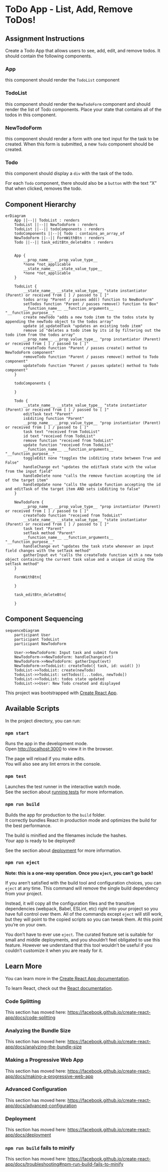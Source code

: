 # ToDo App - List, Add, Remove ToDos!

## Assignment Instructions

Create a Todo App that allows users to see, add, edit, and remove todos. It should contain the following components.

### App

this component should render the `TodoList` component

### TodoList

this component should render the `NewTodoForm` component and should render the list of Todo components. Place your state that contains all of the todos in this component.

### NewTodoForm

this component should render a form with one text input for the task to be created. When this form is submitted, a new `Todo` component should be created. 

### Todo

this component should display a `div` with the task of the todo.

For each `Todo` component, there should also be a `button` with the text “X” that when clicked, removes the todo.

## Component Hierarchy

```mermaid
erDiagram
    App ||--|| TodoList : renders
    TodoList ||--|| NewTodoForm : renders
    TodoList ||--|| todoComponents : renders
    todoComponents ||--|{ Todo : contains_an_array_of
    NewTodoForm ||--|| FormWithBtn : renders
    Todo ||--|| task_editBtn_deleteBtn : renders
    

    App {
        __prop_name__ __prop_value_type__
        *none *not_applicable
        __state_name__ __state_value_type__
        *none *not_applicable
    }

    TodoList {
        __state_name__ __state_value_type__ "state instantiator (Parent) or received from [ ] / passed to [ ]"
        todos array "Parent / passes add() function to NewBoxForm"
        setTodos function "Parent / passes remove() function to Box"
        __function_name__ __function_arguments__ "__function_purpose__" 
        create newTodo "adds a new todo item to the todos state by appending the newTodo object to the todos array" 
        update id_updatedTask "updates an existing todo item"
        remove id "deletes a todo item by its id by filtering out the todo item from the todos array"
        __prop_name__ __prop_value_type__ "prop instantiator (Parent) or received from [ ] / passed to [ ]"
        createTodo function "Parent / passes create() method to NewTodoForm component"
        removeTodo function "Parent / passes remove() method to Todo component"
        updateTodo function "Parent / passes update() method to Todo component"
    }

    todoComponents {

    }

    Todo {
        __state_name__ __state_value_type__ "state instantiator (Parent) or received from [ ] / passed to [ ]"
        editTask text "Parent"
        isEditing function "Parent"
        __prop_name__ __prop_value_type__ "prop instantiator (Parent) or received from [ ] / passed to [ ]"
        task text "received from TodoList"
        id text "received from TodoList"
        remove function "received from TodoList"
        update function "received from TodoList"
        __function_name__ __function_arguments__ "__function_purpose__"
        toggleEdit none "toggles the isEditing state between True and False"
        handleChange evt "updates the editTask state with the value from the input field"
        handleDelete none "calls the remove function accepting the id of the target item"
        handleUpdate none "calls the update function accepting the id and editTask of the target item AND sets isEditing to false" 
    }

    NewTodoForm {
        __prop_name__ __prop_value_type__ "prop instantiator (Parent) or received from [ ] / passed to [ ]"
        createTodo function "received from TodoList"
        __state_name__ __state_value_type__ "state instantiator (Parent) or received from [ ] / passed to [ ]"
        task text "Parent"
        setTask method "Parent"
        __function_name__ __function_arguments__ "__function_purpose__" 
        handleChange evt "updates the task state whenever an input field changes with the setTask method"
        gatherInput evt "calls the createTodo function with a new todo object containing the current task value and a unique id using the setTask method"
    }

    FormWithBtn{

    }

    task_editBtn_deleteBtn{

    }
```

## Component Sequencing

```mermaid
sequenceDiagram
    participant User
    participant TodoList
    participant NewTodoForm

    User->>NewTodoForm: Input task and submit form
    NewTodoForm->>NewTodoForm: handleChange(evt)
    NewTodoForm->>NewTodoForm: gatherInput(evt)
    NewTodoForm->>TodoList: createTodo({ task, id: uuid() })
    TodoList->>TodoList: create(newTodo)
    TodoList->>TodoList: setTodos([...todos, newTodo])
    TodoList->>TodoList: todos state updated
    TodoList->>User: New Todo created and displayed
```


This project was bootstrapped with [Create React App](https://github.com/facebook/create-react-app).

## Available Scripts

In the project directory, you can run:

### `npm start`

Runs the app in the development mode.<br />
Open [http://localhost:3000](http://localhost:3000) to view it in the browser.

The page will reload if you make edits.<br />
You will also see any lint errors in the console.

### `npm test`

Launches the test runner in the interactive watch mode.<br />
See the section about [running tests](https://facebook.github.io/create-react-app/docs/running-tests) for more information.

### `npm run build`

Builds the app for production to the `build` folder.<br />
It correctly bundles React in production mode and optimizes the build for the best performance.

The build is minified and the filenames include the hashes.<br />
Your app is ready to be deployed!

See the section about [deployment](https://facebook.github.io/create-react-app/docs/deployment) for more information.

### `npm run eject`

**Note: this is a one-way operation. Once you `eject`, you can’t go back!**

If you aren’t satisfied with the build tool and configuration choices, you can `eject` at any time. This command will remove the single build dependency from your project.

Instead, it will copy all the configuration files and the transitive dependencies (webpack, Babel, ESLint, etc) right into your project so you have full control over them. All of the commands except `eject` will still work, but they will point to the copied scripts so you can tweak them. At this point you’re on your own.

You don’t have to ever use `eject`. The curated feature set is suitable for small and middle deployments, and you shouldn’t feel obligated to use this feature. However we understand that this tool wouldn’t be useful if you couldn’t customize it when you are ready for it.

## Learn More

You can learn more in the [Create React App documentation](https://facebook.github.io/create-react-app/docs/getting-started).

To learn React, check out the [React documentation](https://reactjs.org/).

### Code Splitting

This section has moved here: https://facebook.github.io/create-react-app/docs/code-splitting

### Analyzing the Bundle Size

This section has moved here: https://facebook.github.io/create-react-app/docs/analyzing-the-bundle-size

### Making a Progressive Web App

This section has moved here: https://facebook.github.io/create-react-app/docs/making-a-progressive-web-app

### Advanced Configuration

This section has moved here: https://facebook.github.io/create-react-app/docs/advanced-configuration

### Deployment

This section has moved here: https://facebook.github.io/create-react-app/docs/deployment

### `npm run build` fails to minify

This section has moved here: https://facebook.github.io/create-react-app/docs/troubleshooting#npm-run-build-fails-to-minify
